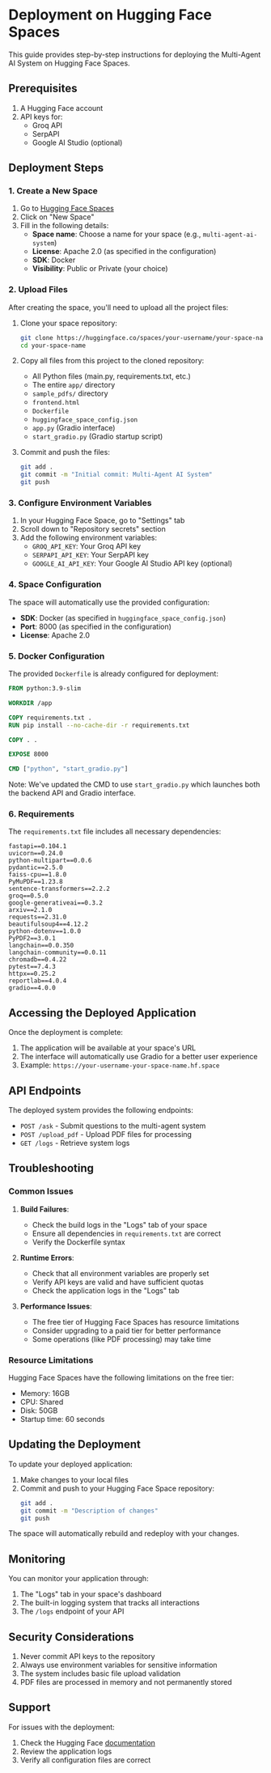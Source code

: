 # Deployment on Hugging Face Spaces

This guide provides step-by-step instructions for deploying the Multi-Agent AI System on Hugging Face Spaces.

## Prerequisites

1. A Hugging Face account
2. API keys for:
   - Groq API
   - SerpAPI
   - Google AI Studio (optional)

## Deployment Steps

### 1. Create a New Space

1. Go to [Hugging Face Spaces](https://huggingface.co/spaces)
2. Click on "New Space"
3. Fill in the following details:
   - **Space name**: Choose a name for your space (e.g., `multi-agent-ai-system`)
   - **License**: Apache 2.0 (as specified in the configuration)
   - **SDK**: Docker
   - **Visibility**: Public or Private (your choice)

### 2. Upload Files

After creating the space, you'll need to upload all the project files:

1. Clone your space repository:
   ```bash
   git clone https://huggingface.co/spaces/your-username/your-space-name
   cd your-space-name
   ```

2. Copy all files from this project to the cloned repository:
   - All Python files (main.py, requirements.txt, etc.)
   - The entire `app/` directory
   - `sample_pdfs/` directory
   - `frontend.html`
   - `Dockerfile`
   - `huggingface_space_config.json`
   - `app.py` (Gradio interface)
   - `start_gradio.py` (Gradio startup script)

3. Commit and push the files:
   ```bash
   git add .
   git commit -m "Initial commit: Multi-Agent AI System"
   git push
   ```

### 3. Configure Environment Variables

1. In your Hugging Face Space, go to "Settings" tab
2. Scroll down to "Repository secrets" section
3. Add the following environment variables:
   - `GROQ_API_KEY`: Your Groq API key
   - `SERPAPI_API_KEY`: Your SerpAPI key
   - `GOOGLE_AI_API_KEY`: Your Google AI Studio API key (optional)

### 4. Space Configuration

The space will automatically use the provided configuration:
- **SDK**: Docker (as specified in `huggingface_space_config.json`)
- **Port**: 8000 (as specified in the configuration)
- **License**: Apache 2.0

### 5. Docker Configuration

The provided `Dockerfile` is already configured for deployment:
```dockerfile
FROM python:3.9-slim

WORKDIR /app

COPY requirements.txt .
RUN pip install --no-cache-dir -r requirements.txt

COPY . .

EXPOSE 8000

CMD ["python", "start_gradio.py"]
```

Note: We've updated the CMD to use `start_gradio.py` which launches both the backend API and Gradio interface.

### 6. Requirements

The `requirements.txt` file includes all necessary dependencies:
```
fastapi==0.104.1
uvicorn==0.24.0
python-multipart==0.0.6
pydantic==2.5.0
faiss-cpu==1.8.0
PyMuPDF==1.23.8
sentence-transformers==2.2.2
groq==0.5.0
google-generativeai==0.3.2
arxiv==2.1.0
requests==2.31.0
beautifulsoup4==4.12.2
python-dotenv==1.0.0
PyPDF2==3.0.1
langchain==0.0.350
langchain-community==0.0.11
chromadb==0.4.22
pytest==7.4.3
httpx==0.25.2
reportlab==4.0.4
gradio==4.0.0
```

## Accessing the Deployed Application

Once the deployment is complete:
1. The application will be available at your space's URL
2. The interface will automatically use Gradio for a better user experience
3. Example: `https://your-username-your-space-name.hf.space`

## API Endpoints

The deployed system provides the following endpoints:
- `POST /ask` - Submit questions to the multi-agent system
- `POST /upload_pdf` - Upload PDF files for processing
- `GET /logs` - Retrieve system logs

## Troubleshooting

### Common Issues

1. **Build Failures**:
   - Check the build logs in the "Logs" tab of your space
   - Ensure all dependencies in `requirements.txt` are correct
   - Verify the Dockerfile syntax

2. **Runtime Errors**:
   - Check that all environment variables are properly set
   - Verify API keys are valid and have sufficient quotas
   - Check the application logs in the "Logs" tab

3. **Performance Issues**:
   - The free tier of Hugging Face Spaces has resource limitations
   - Consider upgrading to a paid tier for better performance
   - Some operations (like PDF processing) may take time

### Resource Limitations

Hugging Face Spaces have the following limitations on the free tier:
- Memory: 16GB
- CPU: Shared
- Disk: 50GB
- Startup time: 60 seconds

## Updating the Deployment

To update your deployed application:

1. Make changes to your local files
2. Commit and push to your Hugging Face Space repository:
   ```bash
   git add .
   git commit -m "Description of changes"
   git push
   ```

The space will automatically rebuild and redeploy with your changes.

## Monitoring

You can monitor your application through:
1. The "Logs" tab in your space's dashboard
2. The built-in logging system that tracks all interactions
3. The `/logs` endpoint of your API

## Security Considerations

1. Never commit API keys to the repository
2. Always use environment variables for sensitive information
3. The system includes basic file upload validation
4. PDF files are processed in memory and not permanently stored

## Support

For issues with the deployment:
1. Check the Hugging Face [documentation](https://huggingface.co/docs/hub/spaces)
2. Review the application logs
3. Verify all configuration files are correct